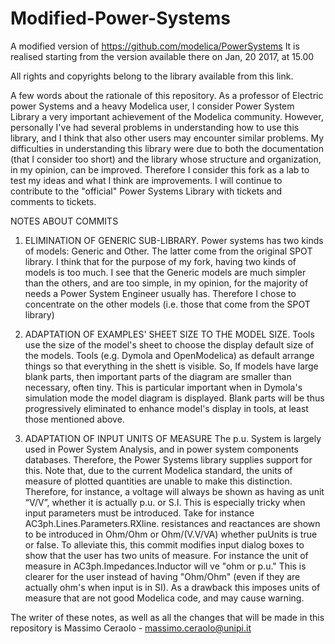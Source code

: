 # Modified-Power-Systems
A modified version of https://github.com/modelica/PowerSystems
It is realised starting from the version available there on Jan, 20 2017, at 15.00

All rights and copyrights belong to the library available from this link.

A few words about the rationale of this repository. As a professor of Electric power Systems and a heavy Modelica user, I consider Power System Library a very important achievement of the Modelica community. However, personally I've had several problems in understanding how to use this library, and I think that also other users may encounter similar problems.
My difficulties in understanding this library were due to both the documentation (that I consider too short) and the library whose structure and organization, in my opinion, can be improved.
Therefore I consider this fork as a lab to test my ideas and what I think are improvements. I will continue to contribute to the "official" Power Systems Library with tickets and comments to tickets.

NOTES ABOUT COMMITS

1)  ELIMINATION OF GENERIC SUB-LIBRARY.
Power systems has two kinds of models: Generic and Other. The latter come from the original SPOT library. I think that for the purpose of my fork, having two kinds of models is too much. I see  that the Generic models are much simpler than the others, and are too simple, in my opinion, for the majority of needs a  Power System Engineer usually has. Therefore I chose to concentrate on the other models (i.e. those that come from the SPOT library)

2) ADAPTATION OF EXAMPLES' SHEET SIZE TO THE MODEL SIZE.
 Tools use the size of the model's sheet to choose the display default size of the models. Tools (e.g. Dymola and OpenModelica) as default arrange things so that everything in the shett is visible. So, If models have large blank parts, then important parts of the diagram are smaller than necessary, often tiny. This is particular important when in Dymola's simulation mode the model diagram is displayed.
  Blank parts will be thus progressively eliminated to enhance model's display in tools, at least those mentioned above.

3) ADAPTATION OF INPUT UNITS OF MEASURE
The p.u. System is largely used in Power System Analysis, and in power system components databases. Therefore, the Power Systems library supplies support for this.
Note that, due to the current Modelica standard, the units of measure of plotted quantities are unable to make this distinction. Therefore, for instance, a voltage will always be shown as having as unit “V/V”, whether it is actually p.u. or S.I.
This is especially tricky when input parameters must be introduced. Take for instance AC3ph.Lines.Parameters.RXline. resistances and reactances are shown to be introduced in Ohm/Ohm or Ohm/(V.V/VA) whether puUnits is true or false.
To alleviate this, this commit modifies input dialog boxes to show that the user has two units of measure. For instance the unit of measure in AC3ph.Impedances.Inductor will ve "ohm or p.u." This is clearer for the user instead of having "Ohm/Ohm" (even if they are actually ohm's when input is in SI). As a drawback this imposes units of measure that are not good Modelica code, and may cause warning.


The writer of these notes, as well as all the changes that will be made in this repository is
Massimo Ceraolo - massimo.ceraolo@unipi.it


